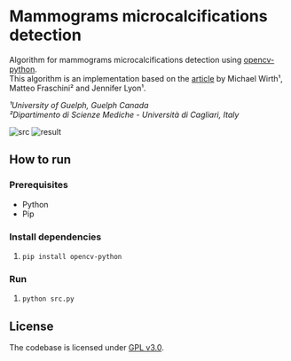 # Mammograms microcalcifications detection

Algorithm for mammograms microcalcifications detection using [opencv-python](https://opencv-python-tutroals.readthedocs.io/en/latest/).  
This algorithm is an implementation based on the [article](http://ieeexplore.ieee.org/document/1311704) by Michael Wirth¹, Matteo Fraschini² and Jennifer Lyon¹.
 
*¹University of Guelph, Guelph Canada*  
*²Dipartimento di Scienze Mediche - Università di Cagliari, Italy*

![src](https://github.com/RobertoDebarba/mammograms-microcalcifications-detection/blob/master/sample/src.png)
![result](https://github.com/RobertoDebarba/mammograms-microcalcifications-detection/blob/master/sample/result.png)

## How to run

### Prerequisites

* Python
* Pip

### Install dependencies

1. `pip install opencv-python`

### Run

1. `python src.py`

## License

The codebase is licensed under [GPL v3.0](http://www.gnu.org/licenses/gpl-3.0.html).